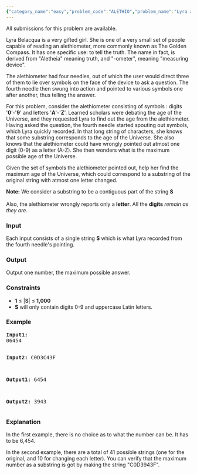 ```yaml
---
{"category_name":"easy","problem_code":"ALETHIO","problem_name":"Lyra and the Alethiometer","languages_supported":{"0":"ADA","1":"ASM","2":"BASH","3":"BF","4":"C","5":"C99 strict","6":"CAML","7":"CLOJ","8":"CLPS","9":"CPP 4.3.2","10":"CPP 4.9.2","11":"CPP14","12":"CS2","13":"D","14":"ERL","15":"FORT","16":"FS","17":"GO","18":"HASK","19":"ICK","20":"ICON","21":"JAVA","22":"JS","23":"LISP clisp","24":"LISP sbcl","25":"LUA","26":"NEM","27":"NICE","28":"NODEJS","29":"PAS fpc","30":"PAS gpc","31":"PERL","32":"PERL6","33":"PHP","34":"PIKE","35":"PRLG","36":"PYTH","37":"PYTH 3.4","38":"RUBY","39":"SCALA","40":"SCM guile","41":"SCM qobi","42":"ST","43":"TCL","44":"TEXT","45":"WSPC"},"max_timelimit":1,"source_sizelimit":50000,"problem_author":"pragrame","problem_tester":"tuananh93","date_added":"3-06-2013","tags":{"0":"ad","1":"cook35","2":"easy","3":"pragrame"},"editorial_url":"http://discuss.codechef.com/problems/ALETHIO","time":{"view_start_date":1372012200,"submit_start_date":1372012200,"visible_start_date":1414769400,"end_date":1735669800},"layout":"problem"}
---
```

<span class="solution-visible-txt">All submissions for this problem are available.</span><p>
Lyra Belacqua is a very gifted girl. She is one of a very small set of people capable of reading an alethiometer, more commonly known as The Golden Compass. It has one specific use: to tell the truth. The name in fact, is derived from "Aletheia" meaning truth, and "-ometer", meaning "measuring device".
</p>
<p>
The alethiometer had four needles, out of which the user would direct three of them to lie over symbols on the face of the device to ask a question. The fourth needle then swung into action and pointed to various symbols one after another, thus telling the answer.
</p>
<p>
For this problem, consider the alethiometer consisting of symbols : digits '<b>0</b>'-'<b>9</b>' and letters '<b>A</b>'-'<b>Z</b>'. Learned scholars were debating the age of the Universe, and they requested Lyra to find out the age from the alethiometer. Having asked the question, the fourth needle started spouting out symbols, which Lyra quickly recorded. In that long string of characters, she knows that some substring corresponds to the age of the Universe. She also knows that the alethiometer could have wrongly pointed out atmost one digit (0-9) as a letter (A-Z). She then wonders what is the maximum possible age of the Universe.
</p>
<p>
Given the set of symbols the alethiometer pointed out, help her find the maximum age of the Universe, which could correspond to a substring of the original string with atmost one letter changed.
</p>
<p>
<b>Note:</b> We consider a substring to be a contiguous part of the string <b>S</b> <br /><br />
Also, the alethiometer wrongly reports only a <b>letter</b>. All the <b>digits</b> <i>remain as they are</i>.
</p>
<h3>Input</h3>
<p>
Each input consists of a single string <b>S</b> which is what Lyra recorded from the fourth needle's pointing.
</p>
<h3>Output</h3>
<p>
Output one number, the maximum possible answer.
</p>
<h3>Constraints</h3>
<ul>
<li> <b>1</b>  ≤ |<b>S</b>|  ≤ <b>1,000</b></li>
<li> <b>S</b> will only contain digits 0-9 and uppercase Latin letters. </li>
</ul>
<h3>Example</h3>
<pre>
<b>Input1:</b>
06454

<b>Input2:</b>
C0D3C43F

<b>Output1:</b>
6454

<b>Output2:</b>
3943
</pre><h3>Explanation</h3>
<p>
In the first example, there is no choice as to what the number can be. It has to be 6,454.
</p>
<p>
In the second example, there are a total of 41 possible strings (one for the original, and 10 for changing each letter). You can verify that the maximum number as a substring is got by making the string "C0D3943F".
</p>
